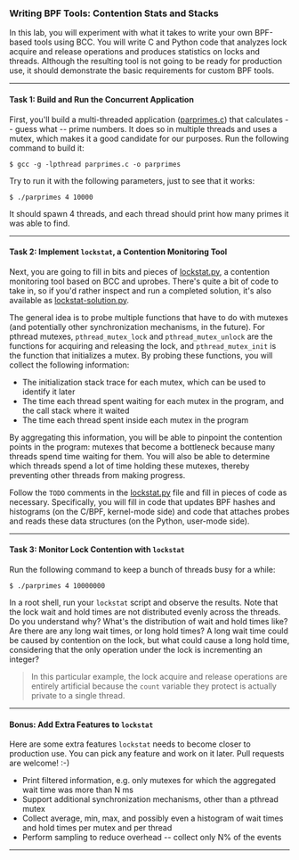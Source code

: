 ### Writing BPF Tools: Contention Stats and Stacks

In this lab, you will experiment with what it takes to write your own BPF-based tools using BCC. You will write C and Python code that analyzes lock acquire and release operations and produces statistics on locks and threads. Although the resulting tool is not going to be ready for production use, it should demonstrate the basic requirements for custom BPF tools.

- - -

#### Task 1: Build and Run the Concurrent Application

First, you'll build a multi-threaded application ([parprimes.c](parprimes.c)) that calculates -- guess what -- prime numbers. It does so in multiple threads and uses a mutex, which makes it a good candidate for our purposes. Run the following command to build it:

```
$ gcc -g -lpthread parprimes.c -o parprimes
```

Try to run it with the following parameters, just to see that it works:

```
$ ./parprimes 4 10000
```

It should spawn 4 threads, and each thread should print how many primes it was able to find.

- - -

#### Task 2: Implement `lockstat`, a Contention Monitoring Tool

Next, you are going to fill in bits and pieces of [lockstat.py](lockstat.py), a contention monitoring tool based on BCC and uprobes. There's quite a bit of code to take in, so if you'd rather inspect and run a completed solution, it's also available as [lockstat-solution.py](lockstat-solution.py).

The general idea is to probe multiple functions that have to do with mutexes (and potentially other synchronization mechanisms, in the future). For pthread mutexes, `pthread_mutex_lock` and `pthread_mutex_unlock` are the functions for acquiring and releasing the lock, and `pthread_mutex_init` is the function that initializes a mutex. By probing these functions, you will collect the following information:

* The initialization stack trace for each mutex, which can be used to identify it later
* The time each thread spent waiting for each mutex in the program, and the call stack where it waited
* The time each thread spent inside each mutex in the program

By aggregating this information, you will be able to pinpoint the contention points in the program: mutexes that become a bottleneck because many threads spend time waiting for them. You will also be able to determine which threads spend a lot of time holding these mutexes, thereby preventing other threads from making progress.

Follow the `TODO` comments in the [lockstat.py](lockstat.py) file and fill in pieces of code as necessary. Specifically, you will fill in code that updates BPF hashes and histograms (on the C/BPF, kernel-mode side) and code that attaches probes and reads these data structures (on the Python, user-mode side).

- - -

#### Task 3: Monitor Lock Contention with `lockstat`

Run the following command to keep a bunch of threads busy for a while:

```
$ ./parprimes 4 10000000
```

In a root shell, run your `lockstat` script and observe the results. Note that the lock wait and hold times are not distributed evenly across the threads. Do you understand why? What's the distribution of wait and hold times like? Are there are any long wait times, or long hold times? A long wait time could be caused by contention on the lock, but what could cause a long hold time, considering that the only operation under the lock is incrementing an integer?

> In this particular example, the lock acquire and release operations are entirely artificial because the `count` variable they protect is actually private to a single thread.

- - -

#### Bonus: Add Extra Features to `lockstat`

Here are some extra features `lockstat` needs to become closer to production use. You can pick any feature and work on it later. Pull requests are welcome! :-)

* Print filtered information, e.g. only mutexes for which the aggregated wait time was more than N ms
* Support additional synchronization mechanisms, other than a pthread mutex
* Collect average, min, max, and possibly even a histogram of wait times and hold times per mutex and per thread
* Perform sampling to reduce overhead -- collect only N% of the events

- - -

